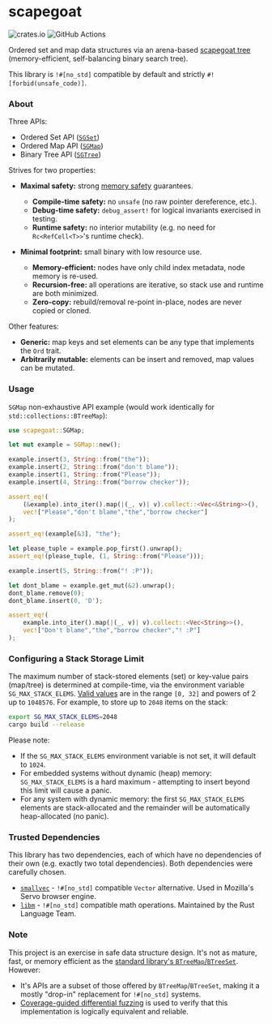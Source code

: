 # scapegoat

![crates.io](https://img.shields.io/crates/v/scapegoat.svg)
![GitHub Actions](https://github.com/tnballo/scapegoat/workflows/test/badge.svg)

Ordered set and map data structures via an arena-based [scapegoat tree](https://people.csail.mit.edu/rivest/pubs/GR93.pdf) (memory-efficient, self-balancing binary search tree).

This library is `!#[no_std]` compatible by default and strictly `#![forbid(unsafe_code)]`.

### About

Three APIs:

* Ordered Set API ([`SGSet`](crate::SGSet))
* Ordered Map API ([`SGMap`](crate::SGMap))
* Binary Tree API ([`SGTree`](crate::SGTree))

Strives for two properties:

* **Maximal safety:** strong [memory safety](https://tiemoko.com/blog/blue-team-rust/) guarantees.
    * **Compile-time safety:** no `unsafe` (no raw pointer dereference, etc.).
    * **Debug-time safety:** `debug_assert!` for logical invariants exercised in testing.
    * **Runtime safety:** no interior mutability (e.g. no need for `Rc<RefCell<T>>`'s runtime check).

* **Minimal footprint:** small binary with low resource use.
    * **Memory-efficient:** nodes have only child index metadata, node memory is re-used.
    * **Recursion-free:** all operations are iterative, so stack use and runtime are both minimized.
    * **Zero-copy:** rebuild/removal re-point in-place, nodes are never copied or cloned.

Other features:

* **Generic:** map keys and set elements can be any type that implements the `Ord` trait.
* **Arbitrarily mutable:** elements can be insert and removed, map values can be mutated.

### Usage

`SGMap` non-exhaustive API example (would work identically for `std::collections::BTreeMap`):

```rust
use scapegoat::SGMap;

let mut example = SGMap::new();

example.insert(3, String::from("the"));
example.insert(2, String::from("don't blame"));
example.insert(1, String::from("Please"));
example.insert(4, String::from("borrow checker"));

assert_eq!(
    (&example).into_iter().map(|(_, v)| v).collect::<Vec<&String>>(),
    vec!["Please","don't blame","the","borrow checker"]
);

assert_eq!(example[&3], "the");

let please_tuple = example.pop_first().unwrap();
assert_eq!(please_tuple, (1, String::from("Please")));

example.insert(5, String::from("! :P"));

let dont_blame = example.get_mut(&2).unwrap();
dont_blame.remove(0);
dont_blame.insert(0, 'D');

assert_eq!(
    example.into_iter().map(|(_, v)| v).collect::<Vec<String>>(),
    vec!["Don't blame","the","borrow checker","! :P"]
);
```

### Configuring a Stack Storage Limit

The maximum number of stack-stored elements (set) or key-value pairs (map/tree) is determined at compile-time, via the environment variable `SG_MAX_STACK_ELEMS`.
[Valid values](https://docs.rs/smallvec/1.6.1/smallvec/trait.Array.html#implementors) are in the range `[0, 32]` and powers of 2 up to `1048576`.
For example, to store up to `2048` items on the stack:

```bash
export SG_MAX_STACK_ELEMS=2048
cargo build --release
```

 Please note:

* If the `SG_MAX_STACK_ELEMS` environment variable is not set, it will default to `1024`.
* For embedded systems without dynamic (heap) memory: `SG_MAX_STACK_ELEMS` is a hard maximum - attempting to insert beyond this limit will cause a panic.
* For any system with dynamic memory: the first `SG_MAX_STACK_ELEMS` elements are stack-allocated and the remainder will be automatically heap-allocated (no panic).

### Trusted Dependencies

This library has two dependencies, each of which have no dependencies of their own (e.g. exactly two total dependencies).
Both dependencies were carefully chosen.

 * [`smallvec`](https://crates.io/crates/smallvec) - `!#[no_std]` compatible `Vector` alternative. Used in Mozilla's Servo browser engine.
 * [`libm`](https://crates.io/crates/libm) - `!#[no_std]` compatible math operations. Maintained by the Rust Language Team.

### Note

This project is an exercise in safe data structure design.
It's not as mature, fast, or memory efficient as the [standard library's `BTreeMap`/`BTreeSet`](http://cglab.ca/~abeinges/blah/rust-btree-case/).
However:
 * It's APIs are a subset of those offered by `BTreeMap`/`BTreeSet`, making it a mostly "drop-in" replacement for `!#[no_std]` systems.
 * [Coverage-guided differential fuzzing](./fuzz/README.md) is used to verify that this implementation is logically equivalent and reliable.
